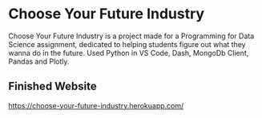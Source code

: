 # Choose Your Future Industry
Choose Your Future Industry is a project made for a Programming for Data Science assignment, dedicated to helping students figure out what they wanna do in the future. Used Python in VS Code, Dash, MongoDb Client, Pandas and Plotly.

## Finished Website
https://choose-your-future-industry.herokuapp.com/
